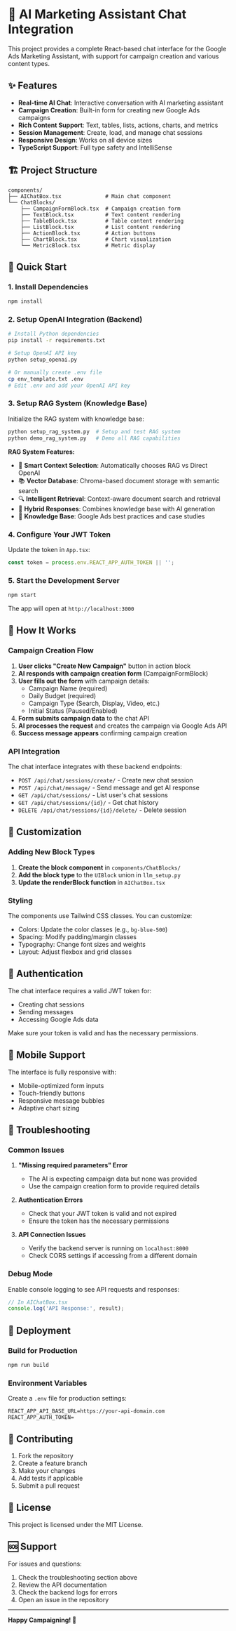 # 🚀 AI Marketing Assistant Chat Integration

This project provides a complete React-based chat interface for the Google Ads Marketing Assistant, with support for campaign creation and various content types.

## ✨ Features

- **Real-time AI Chat**: Interactive conversation with AI marketing assistant
- **Campaign Creation**: Built-in form for creating new Google Ads campaigns
- **Rich Content Support**: Text, tables, lists, actions, charts, and metrics
- **Session Management**: Create, load, and manage chat sessions
- **Responsive Design**: Works on all device sizes
- **TypeScript Support**: Full type safety and IntelliSense

## 🏗️ Project Structure

```
components/
├── AIChatBox.tsx              # Main chat component
└── ChatBlocks/
    ├── CampaignFormBlock.tsx  # Campaign creation form
    ├── TextBlock.tsx          # Text content rendering
    ├── TableBlock.tsx         # Table content rendering
    ├── ListBlock.tsx          # List content rendering
    ├── ActionBlock.tsx        # Action buttons
    ├── ChartBlock.tsx         # Chart visualization
    └── MetricBlock.tsx        # Metric display
```

## 🚀 Quick Start

### 1. Install Dependencies

```bash
npm install
```

### 2. Setup OpenAI Integration (Backend)

```bash
# Install Python dependencies
pip install -r requirements.txt

# Setup OpenAI API key
python setup_openai.py

# Or manually create .env file
cp env_template.txt .env
# Edit .env and add your OpenAI API key
```

### 3. Setup RAG System (Knowledge Base)

Initialize the RAG system with knowledge base:

```bash
python setup_rag_system.py  # Setup and test RAG system
python demo_rag_system.py   # Demo all RAG capabilities
```

**RAG System Features:**
- 🧠 **Smart Context Selection**: Automatically chooses RAG vs Direct OpenAI
- 📚 **Vector Database**: Chroma-based document storage with semantic search
- 🔍 **Intelligent Retrieval**: Context-aware document search and retrieval
- 🔄 **Hybrid Responses**: Combines knowledge base with AI generation
- 📖 **Knowledge Base**: Google Ads best practices and case studies

### 4. Configure Your JWT Token

Update the token in `App.tsx`:

```typescript
const token = process.env.REACT_APP_AUTH_TOKEN || '';
```

### 5. Start the Development Server

```bash
npm start
```

The app will open at `http://localhost:3000`

## 🔧 How It Works

### Campaign Creation Flow

1. **User clicks "Create New Campaign"** button in action block
2. **AI responds with campaign creation form** (CampaignFormBlock)
3. **User fills out the form** with campaign details:
   - Campaign Name (required)
   - Daily Budget (required)
   - Campaign Type (Search, Display, Video, etc.)
   - Initial Status (Paused/Enabled)
4. **Form submits campaign data** to the chat API
5. **AI processes the request** and creates the campaign via Google Ads API
6. **Success message appears** confirming campaign creation

### API Integration

The chat interface integrates with these backend endpoints:

- `POST /api/chat/sessions/create/` - Create new chat session
- `POST /api/chat/message/` - Send message and get AI response
- `GET /api/chat/sessions/` - List user's chat sessions
- `GET /api/chat/sessions/{id}/` - Get chat history
- `DELETE /api/chat/sessions/{id}/delete/` - Delete session

## 🎨 Customization

### Adding New Block Types

1. **Create the block component** in `components/ChatBlocks/`
2. **Add the block type** to the `UIBlock` union in `llm_setup.py`
3. **Update the renderBlock function** in `AIChatBox.tsx`

### Styling

The components use Tailwind CSS classes. You can customize:
- Colors: Update the color classes (e.g., `bg-blue-500`)
- Spacing: Modify padding/margin classes
- Typography: Change font sizes and weights
- Layout: Adjust flexbox and grid classes

## 🔐 Authentication

The chat interface requires a valid JWT token for:
- Creating chat sessions
- Sending messages
- Accessing Google Ads data

Make sure your token is valid and has the necessary permissions.

## 📱 Mobile Support

The interface is fully responsive with:
- Mobile-optimized form inputs
- Touch-friendly buttons
- Responsive message bubbles
- Adaptive chart sizing

## 🐛 Troubleshooting

### Common Issues

1. **"Missing required parameters" Error**
   - The AI is expecting campaign data but none was provided
   - Use the campaign creation form to provide required details

2. **Authentication Errors**
   - Check that your JWT token is valid and not expired
   - Ensure the token has the necessary permissions

3. **API Connection Issues**
   - Verify the backend server is running on `localhost:8000`
   - Check CORS settings if accessing from a different domain

### Debug Mode

Enable console logging to see API requests and responses:

```typescript
// In AIChatBox.tsx
console.log('API Response:', result);
```

## 🚀 Deployment

### Build for Production

```bash
npm run build
```

### Environment Variables

Create a `.env` file for production settings:

```env
REACT_APP_API_BASE_URL=https://your-api-domain.com
REACT_APP_AUTH_TOKEN=
```

## 🤝 Contributing

1. Fork the repository
2. Create a feature branch
3. Make your changes
4. Add tests if applicable
5. Submit a pull request

## 📄 License

This project is licensed under the MIT License.

## 🆘 Support

For issues and questions:
1. Check the troubleshooting section above
2. Review the API documentation
3. Check the backend logs for errors
4. Open an issue in the repository

---

**Happy Campaigning! 🎯**
